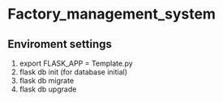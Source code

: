 # Factory_management_system

## Enviroment settings

1. export FLASK_APP = Template.py
2. flask db init (for database initial)
3. flask db migrate
4. flask db upgrade

